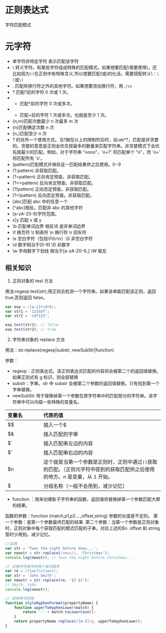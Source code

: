 # 正则表达式

字符匹配模式

# 元字符

-   单字符非特定字符 表示匹配该字符
-   \ 转义字符。和某些字符组成特殊的匹配模式。如果想要匹配\需要使用\\，还比如因为`()`在正则中有特殊含义,所以想要匹配(或)的化话，需要搭配转义\：`\(`或`\)`
-   . 匹配除换行符之外的其他字符。如果想要添加换行符，用`.|\n`
-   ? 匹配?前的字符 0 次或 1 次。
-   -   匹配\*前的字符 0 次或多次。
-   -   匹配+前的字符 1 次或多次。也就是至少 1 次。
-   {n,m}匹配次数最少 n 次最多 m 次
-   {n}匹配确定次数 n 次
-   {n,}匹配至少 n 次
-   ? 的另外一个使用方式。当?跟在以上的限制符后时，如:ab\*?，匹配是非贪婪的。贪婪的意思是正则会优先按最多的数量来匹配字符串。非贪婪模式下会优先按最少的匹配。例如，对于字符串 "oooo"，'o+?' 将匹配单个 "o"，而 'o+' 将匹配所有 'o'。
-   (pattern)匹配模式并保存这一匹配结果供之后使用。$0-$9
-   (?:pattern) 非获取匹配。
-   (?=pattern) 正向肯定预查。非获取匹配。
-   (?<=pattern) 反向肯定预查。非获取匹配。
-   (?!pattern) 正向否定预查。非获取匹配。
-   (?<!pattern) 反向否定预查。非获取匹配。
-   [abc]匹配 abc 中的任意一个
-   [^abc]相反。匹配非 abc 的其他字符
-   [a-zA-Z0-9]字符范围。
-   x|y 匹配 x 或 y
-   \b 匹配单词边界 相反\B 是非单词边界
-   \f 换页符 \t 制表符 \n 换行符 \r 回车符
-   \s 空白字符（包括\f\t\r\n）\S 非空白字符
-   \d 数字相当于[0-9] \D 非数字
-   \w 字母数字下划线 相当于[a-zA-Z0-9_] \W 取反

## 相关知识

1.  正则对象的 test 方法

用法:regexp.test(str);用正则去检测一个字符串。如果该串能匹配该正则，返回 true,否则返回 false。

```js
var exp = /[a-z]+\d+$/;
var str1 = '123sdf';
var str2 = 'sdf123';

exp.test(str1); // false
exp.test(str2); // true
```

2. 字符串对象的 replace 方法

用法：str.replace(regexp|substr, newSubStr|function)

参数：

-   regexp：正则表达式。该正则表达式匹配的内容将会被第二个的返回值替换。如果正则式有 g 标识，则全部替换
-   substr：字串。str 中 substr 会被第二个参数的返回值替换。只有找到第一个字串替换。
-   newSubStr 用于替换掉第一个参数在原字符串中的匹配部分的字符串。该字符串中可以内插一些特殊的变量名。

| 变量名                             | 代表的值                                                                                                                    |
| :--------------------------------- | :-------------------------------------------------------------------------------------------------------------------------- |
| <div style="width: 100px">$$</div> | 插入一个$                                                                                                                   |
| $&                                 | 插入匹配的字串                                                                                                              |
| $`                                 | 插入匹配串左边的内容                                                                                                        |
| $'                                 | 插入匹配串右边的内容                                                                                                        |
| $n                                 | 这个就是当第一个参数是正则时，正则中通过`()`获取的匹配。（正则元字符中提到的获取匹配供之后使用的地方。n 是变量，从 1 开始。 |
| $<name>                            | 分组名称（一般不会用到，减少记忆）                                                                                          |

-   function ：用来创建新子字符串的函数，返回值将替换掉第一个参数匹配大屏的结果。

函数的参数：function (match,p1,p2....,offset,string)
参数的长度是不定的。
第一个参数：是第一个参数最终匹配的结果.
第二个参数：当第一个参数是正则对象时，正则对象中每个获取匹配的模式匹配的子串。对应上述的$n.
offset 和 string 暂时少用到。减少记忆。

```js
//实践
var str = 'Twas the night before Xmas...';
var newstr = str.replace(/xmas/i, 'Christmas');
console.log(newstr); // Twas the night before Christmas...

// 交换字符串中的两个单词顺序
var re = /(\w+)\s(\w+)/;
var str = 'John Smith';
var newstr = str.replace(re, '$2 $1');
// Smith, John
console.log(newstr);

// 驼峰转中划线
function styleHyphenFormat(propertyName) {
    function upperToHyphenLower(match) {
        return '-' + match.toLowerCase();
    }
    return propertyName.replace(/[A-Z]/g, upperToHyphenLower);
}
```
